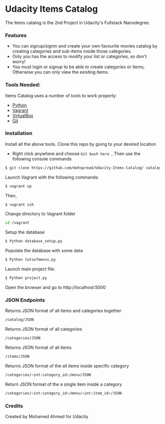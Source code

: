 # Udacity Items Catalog

The items catalog is the 2nd Project in Udacity's Fullstack Nanodegree.


### Features

  - You can signup/signin and create your own favourite movies catalog by creating categories and sub-items inside those categories. 
  - Only you has the access to modify your list or categories, so don't worry!
  - You must login or signup to be able to create categories or items, Otherwise you can only view the existing items.
  

### Tools Needed:

Items Catalog uses a number of tools to work properly:

* [Python](https://www.python.org/downloads/windows/)
* [Vagrant](https://www.vagrantup.com/)
* [VirtualBox](https://www.virtualbox.org/)
* [Git](https://git-scm.com/downloads)

### Installation

Install all the above tools.
Clone this repo by going to your desired location
* Right click anywhere and choose ```Git bash here ```, Then use the following console commands
```sh
$ git clone https://github.com/mohspread/Udacity-Items-Catalog/ catalog
```
Launch Vagrant with the following commands:
```sh
$ vagrant up
```
Then,
```sh
$ vagrant ssh
```
Change directory to Vagrant folder
```sh
cd /vagrant
```
Setup the database
```sh
$ Python database_setup.py
```
Populate the database with some data
```sh
$ Python lotsofmenus.py
```
Launch main project file:
```sh
$ Python project.py
```
Open the browser and go to http://localhost:5000

### JSON  Endpoints

Returns JSON format of all items and categories together
```sh
/catalog/JSON
```

Returns JSON format of all categories
```sh
/categories/JSON
```

Returns JSON format of all items
```sh
/items/JSON
```

Returns JSON format of the all items inside specific category
```sh
/categories/<int:category_id>/menu/JSON
```

Return JSON format of the a single item inside a category
```sh
/categories/<int:category_id>/menu/<int:item_id>/JSON
```

### Credits
Created by Mohamed Ahmed for Udacity
